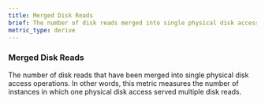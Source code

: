 ```yaml
---
title: Merged Disk Reads
brief: The number of disk reads merged into single physical disk access operations.
metric_type: derive
---
```

### Merged Disk Reads

The number of disk reads that have been merged into single physical disk access operations.  In other words, this metric measures the number of instances in which one physical disk access served multiple disk reads.
